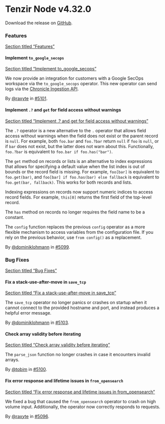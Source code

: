 # Tenzir Node v4.32.0

Download the release on [GitHub](https://github.com/tenzir/tenzir/releases/tag/v4.32.0).

### Features

[Section titled “Features”](#features)

#### Implement `to_google_secops`

[Section titled “Implement to\_google\_secops”](#implement-to_google_secops)

We now provide an integration for customers with a Google SecOps workspace via the `to_google_secops` operator. This new operator can send logs via the [Chronicle Ingestion API](https://cloud.google.com/chronicle/docs/reference/ingestion-api#unstructuredlogentries).

By [@raxyte](https://github.com/raxyte) in [#5101](https://github.com/tenzir/tenzir/pull/5101).

#### Implement `.?` and `get` for field access without warnings

[Section titled “Implement .? and get for field access without warnings”](#implement--and-get-for-field-access-without-warnings)

The `.?` operator is a new alternative to the `.` operator that allows field access without warnings when the field does not exist or the parent record is `null`. For example, both `foo.bar` and `foo.?bar` return `null` if `foo` is `null`, or if `bar` does not exist, but the latter does not warn about this. Functionally, `foo.?bar` is equivalent to `foo.bar if foo.has("bar")`.

The `get` method on records or lists is an alternative to index expressions that allows for specifying a default value when the list index is out of bounds or the record field is missing. For example, `foo[bar]` is equivalent to `foo.get(bar)`, and `foo[bar] if foo.has(bar) else fallback` is equivalent to `foo.get(bar, fallback)`. This works for both records and lists.

Indexing expressions on records now support numeric indices to access record fields. For example, `this[0]` returns the first field of the top-level record.

The `has` method on records no longer requires the field name to be a constant.

The `config` function replaces the previous `config` operator as a more flexible mechanism to access variables from the configuration file. If you rely on the previous behavior, use `from config()` as a replacement.

By [@dominiklohmann](https://github.com/dominiklohmann) in [#5099](https://github.com/tenzir/tenzir/pull/5099).

### Bug Fixes

[Section titled “Bug Fixes”](#bug-fixes)

#### Fix a stack-use-after-move in `save_tcp`

[Section titled “Fix a stack-use-after-move in save\_tcp”](#fix-a-stack-use-after-move-in-save_tcp)

The `save_tcp` operator no longer panics or crashes on startup when it cannot connect to the provided hostname and port, and instead produces a helpful error message.

By [@dominiklohmann](https://github.com/dominiklohmann) in [#5103](https://github.com/tenzir/tenzir/pull/5103).

#### Check array validity before iterating

[Section titled “Check array validity before iterating”](#check-array-validity-before-iterating)

The `parse_json` function no longer crashes in case it encounters invalid arrays.

By [@tobim](https://github.com/tobim) in [#5100](https://github.com/tenzir/tenzir/pull/5100).

#### Fix error response and lifetime issues in `from_opensearch`

[Section titled “Fix error response and lifetime issues in from\_opensearch”](#fix-error-response-and-lifetime-issues-in-from_opensearch)

We fixed a bug that caused the `from_opensearch` operator to crash on high volume input. Additionally, the operator now correctly responds to requests.

By [@raxyte](https://github.com/raxyte) in [#5096](https://github.com/tenzir/tenzir/pull/5096).